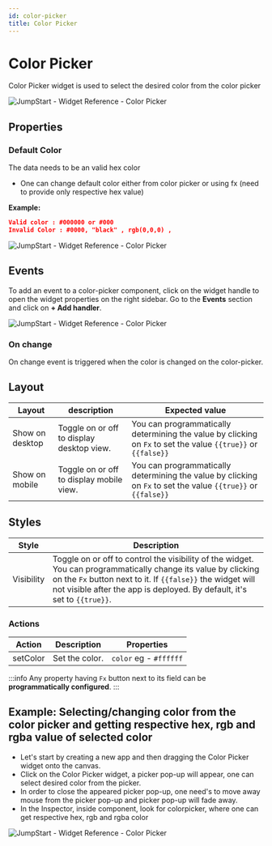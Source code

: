 ```yaml
---
id: color-picker
title: Color Picker
---
```


# Color Picker

Color Picker widget is used to select the desired color from the color picker

<div style={{textAlign: 'center'}}>

<img className="screenshot-full" src="/img/widgets/color-picker/picker.png" alt="JumpStart - Widget Reference - Color Picker" />

</div>

## Properties

### Default Color

The data needs to be an valid hex color

- One can change default color either from color picker or using fx (need to provide only respective hex value)

**Example:**

```json
Valid color : #000000 or #000
Invalid Color : #0000, "black" , rgb(0,0,0) ,
```

<div style={{textAlign: 'center'}}>

<img className="screenshot-full" src="/img/widgets/color-picker/colorpickerdefaultvalue.png" alt="JumpStart - Widget Reference - Color Picker" />

</div>

## Events

To add an event to a color-picker component, click on the widget handle to open the widget properties on the right sidebar. Go to the **Events** section and click on **+ Add handler**.

<div style={{textAlign: 'center'}}>

<img className="screenshot-full" src="/img/widgets/color-picker/events.png" alt="JumpStart - Widget Reference - Color Picker" />

</div>

### On change

On change event is triggered when the color is changed on the color-picker.

## Layout

| Layout          | description                               | Expected value                                                                                                |
| --------------- | ----------------------------------------- | ------------------------------------------------------------------------------------------------------------- |
| Show on desktop | Toggle on or off to display desktop view. | You can programmatically determining the value by clicking on `Fx` to set the value `{{true}}` or `{{false}}` |
| Show on mobile  | Toggle on or off to display mobile view.  | You can programmatically determining the value by clicking on `Fx` to set the value `{{true}}` or `{{false}}` |

## Styles

| Style      | Description                                                                                                                                                                                                                                              |
| ---------- | -------------------------------------------------------------------------------------------------------------------------------------------------------------------------------------------------------------------------------------------------------- |
| Visibility | Toggle on or off to control the visibility of the widget. You can programmatically change its value by clicking on the `Fx` button next to it. If `{{false}}` the widget will not visible after the app is deployed. By default, it's set to `{{true}}`. |

### Actions

| Action      | Description | Properties |
| ----------- | ----------- | ------------------ |
| setColor | Set the  color. | `color` eg - `#ffffff` |

:::info
Any property having `Fx` button next to its field can be **programmatically configured**.
:::

## Example: Selecting/changing color from the color picker and getting respective hex, rgb and rgba value of selected color
- Let's start by creating a new app and then dragging the Color Picker  widget onto the canvas.
- Click on the Color Picker widget, a picker pop-up will appear, one can select desired color from the picker.
- In order to close the appeared picker pop-up, one need's to move away mouse from the picker pop-up and picker pop-up will fade away.
- In the Inspector, inside component, look for colorpicker, where one can get respective hex, rgb and rgba color

<div style={{textAlign: 'center'}}>

<img className="screenshot-full" src="/img/widgets/color-picker/colorpickerinspector.png" alt="JumpStart - Widget Reference - Color Picker" />

</div>